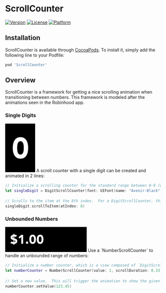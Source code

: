 # ScrollCounter

[![Version](https://img.shields.io/cocoapods/v/ScrollCounter.svg?style=flat)](https://cocoapods.org/pods/ScrollCounter)
[![License](https://img.shields.io/cocoapods/l/ScrollCounter.svg?style=flat)](https://cocoapods.org/pods/ScrollCounter)
[![Platform](https://img.shields.io/cocoapods/p/ScrollCounter.svg?style=flat)](https://cocoapods.org/pods/ScrollCounter)

## Installation
ScrollCounter is available through [CocoaPods](https://cocoapods.org). To install
it, simply add the following line to your Podfile:
```ruby
pod 'ScrollCounter'
```

## Overview
ScrollCounter is a framework for getting a nice scrolling animation when transitioning between numbers.  This framework is modeled after the animations seen in the Robinhood app.

### Single Digits
<img src="https://github.com/stokatyan/ReadMeMedia/blob/master/ScrollCounter/DigitScrollGif.gif" width="97" height="157" />
A scroll counter with a single digit can be created and animated in 2 lines:

```swift
// Initialize a scrolling counter for the standard range between 0-9 (other ranges can be used as well).
let singleDigit = DigitScrollCounter(font: UIFont(name: "Avenir-Black", size: 150)!, textColor: .white, backgroundColor: .black, scrollDuration: 0.3, gradientColor: .black, gradientStop: 0.2)

// Scrolls to the item at the 8th index.  For a DigitScrollCounter, this means scroll to the number 8.
singleDigit.scrollToItem(atIndex: 8)
```

### Unbounded Numbers
<img src="https://github.com/stokatyan/ReadMeMedia/blob/master/ScrollCounter/NumberScrollingGif.gif" width="264" height="80.8" />
Use a `NumberScrollCounter` to handle an unbounded range of numbers:

```swift
// Initialize a number counter, which is a view composed of `DigitScrollCounter`s.
let numberCounter = NumberScrollCounter(value: 1, scrollDuration: 0.33, decimalPlaces: 2, prefix: "$", suffix: "", font: font.withSize(40), textColor: .white, gradientColor: .black, gradientStop: 0.2)

// Set a new value.  This will trigger the animation to show the given value.
numberCounter.setValue(123.45)
```

